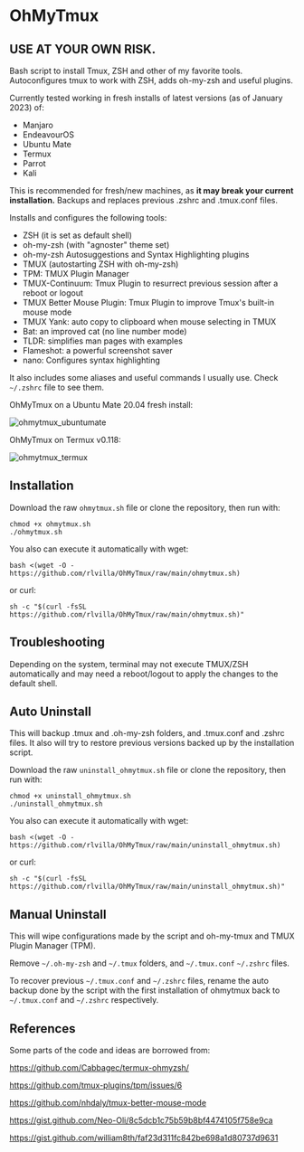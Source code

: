 # OhMyTmux
## USE AT YOUR OWN RISK. 
 
Bash script to install Tmux, ZSH and other of my favorite tools. Autoconfigures tmux to work with ZSH, adds oh-my-zsh and useful plugins. 

Currently tested working in fresh installs of latest versions (as of January 2023) of:
- Manjaro
- EndeavourOS
- Ubuntu Mate
- Termux
- Parrot
- Kali 

This is recommended for fresh/new machines, as **it may break your current installation.** Backups and replaces previous .zshrc and .tmux.conf files.

Installs and configures the following tools:
- ZSH (it is set as default shell)
- oh-my-zsh (with "agnoster" theme set)
- oh-my-zsh Autosuggestions and Syntax Highlighting plugins
- TMUX (autostarting ZSH with oh-my-zsh)
- TPM: TMUX Plugin Manager
- TMUX-Continuum: Tmux Plugin to resurrect previous session after a reboot or logout
- TMUX Better Mouse Plugin: Tmux Plugin to improve Tmux's built-in mouse mode
- TMUX Yank: auto copy to clipboard when mouse selecting in TMUX
- Bat: an improved cat (no line number mode)
- TLDR: simplifies man pages with examples
- Flameshot: a powerful screenshot saver
- nano: Configures syntax highlighting 

It also includes some aliases and useful commands I usually use. Check ```~/.zshrc``` file to see them.

OhMyTmux on a Ubuntu Mate 20.04 fresh install:

![ohmytmux_ubuntumate](https://user-images.githubusercontent.com/16118866/216120640-5648c7cd-52a0-48c8-9252-268955d1304a.png)

OhMyTmux on Termux v0.118:

![ohmytmux_termux](https://user-images.githubusercontent.com/16118866/216121625-53073dc1-7cbd-47c6-814f-1156cc2830e5.jpg)



## Installation
Download the raw ```ohmytmux.sh``` file or clone the repository, then run with:
```
chmod +x ohmytmux.sh
./ohmytmux.sh
```

You also can execute it automatically with wget:
```
bash <(wget -O - https://github.com/rlvilla/OhMyTmux/raw/main/ohmytmux.sh)
```

or curl:
```
sh -c "$(curl -fsSL https://github.com/rlvilla/OhMyTmux/raw/main/ohmytmux.sh)"
```
## Troubleshooting
Depending on the system, terminal may not execute TMUX/ZSH automatically and may need a reboot/logout to apply the changes to the default shell.

## Auto Uninstall
This will backup .tmux and .oh-my-zsh folders, and .tmux.conf and .zshrc files.
It also will try to restore previous versions backed up by the installation script.

Download the raw ```uninstall_ohmytmux.sh``` file or clone the repository, then run with:
```
chmod +x uninstall_ohmytmux.sh
./uninstall_ohmytmux.sh
```

You also can execute it automatically with wget:
```
bash <(wget -O - https://github.com/rlvilla/OhMyTmux/raw/main/uninstall_ohmytmux.sh)
```

or curl:
```
sh -c "$(curl -fsSL https://github.com/rlvilla/OhMyTmux/raw/main/uninstall_ohmytmux.sh)"
```

## Manual Uninstall
This will wipe configurations made by the script and oh-my-tmux and TMUX Plugin Manager (TPM).

Remove ```~/.oh-my-zsh``` and ```~/.tmux``` folders, and ```~/.tmux.conf``` ```~/.zshrc``` files.

To recover previous ```~/.tmux.conf``` and ```~/.zshrc``` files, rename the auto backup done by the script with the first installation of ohmytmux back to ```~/.tmux.conf``` and ```~/.zshrc``` respectively.

## References
Some parts of the code and ideas are borrowed from:

https://github.com/Cabbagec/termux-ohmyzsh/

https://github.com/tmux-plugins/tpm/issues/6

https://github.com/nhdaly/tmux-better-mouse-mode

https://gist.github.com/Neo-Oli/8c5dcb1c75b59b8bf4474105f758e9ca

https://gist.github.com/william8th/faf23d311fc842be698a1d80737d9631
